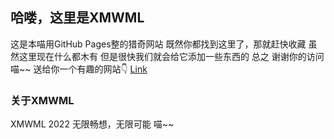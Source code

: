 ## 哈喽，这里是XMWML
这是本喵用GitHub Pages整的猎奇网站
既然你都找到这里了，那就赶快收藏
虽然这里现在什么都木有
但是很快我们就会给它添加一些东西的
总之
谢谢你的访问
喵~~
送给你一个有趣的网站👇
[Link](http://hitokoto.cn)
### 关于XMWML

XMWML 2022
无限畅想，无限可能
喵~~
